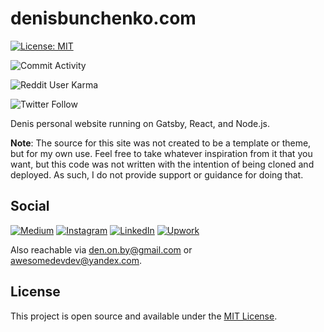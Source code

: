 # denisbunchenko.com

[![License: MIT](https://img.shields.io/badge/License-MIT-blue.svg)](https://opensource.org/licenses/MIT)


![Commit Activity](https://img.shields.io/github/commit-activity/m/AwesomeDevDen/denis-bunchenko)

![Reddit User Karma](https://img.shields.io/reddit/user-karma/combined/awesomedevv?style=social)

![Twitter Follow](https://img.shields.io/twitter/follow/AwesomeDevDen?style=social)


Denis personal website running on Gatsby, React, and Node.js.

**Note**: The source for this site was not created to be a template or theme, but for my own use. Feel free to take whatever inspiration from it that you want, but this code was not written with the intention of being cloned and deployed. As such, I do not provide support or guidance for doing that.

## Social

[![Medium](https://img.shields.io/badge/-medium-lightgrey)](https://medium.com/@den.on.by/) 
[![Instagram](https://img.shields.io/badge/-instagram-orange?style=plastic)](https://www.instagram.com/so_fucking_sorry/) 
[![LinkedIn](https://img.shields.io/badge/-linkedIn-blue?style=plastic)](https://www.linkedin.com/in/denis-bunchenko-6276a0b6/) 
[![Upwork](https://img.shields.io/badge/-upwork-green?style=plastic)](https://www.upwork.com/freelancers/~01d492b72c70067180)

Also reachable via den.on.by@gmail.com or awesomedevdev@yandex.com.

## License

This project is open source and available under the [MIT License](LICENSE).